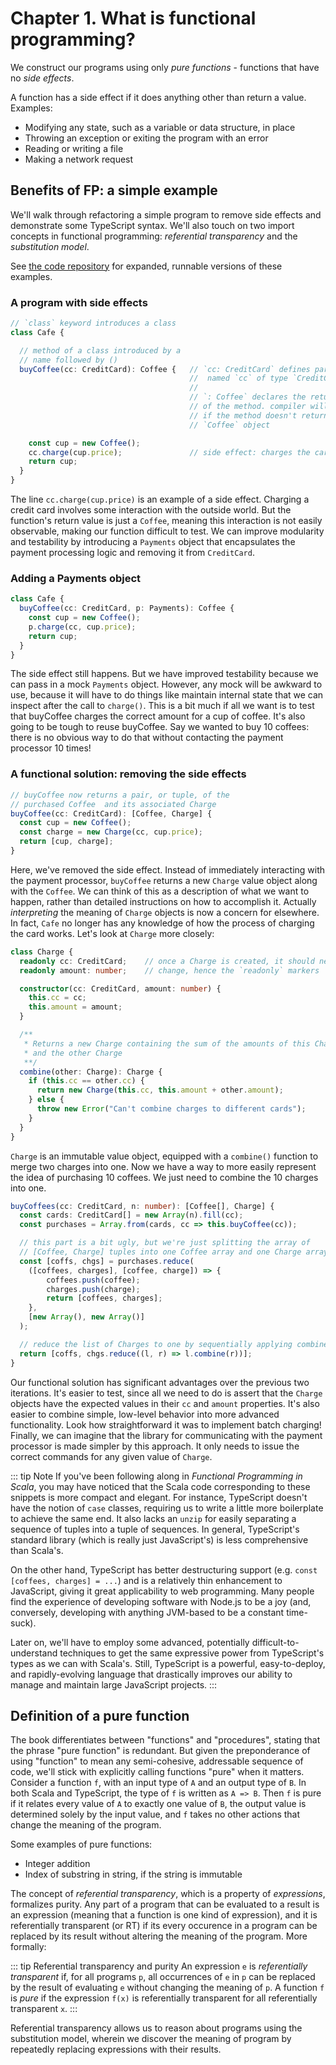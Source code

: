 # Chapter 1. What is functional programming?

We construct our programs using only *pure functions* - functions that have no *side effects*.

A function has a side effect if it does anything other than return a value. Examples:
* Modifying any state, such as a variable or data structure, in place
* Throwing an exception or exiting the program with an error
* Reading or writing a file
* Making a network request

## Benefits of FP: a simple example

We'll walk through refactoring a simple program to remove side effects and demonstrate some TypeScript syntax. We'll
also touch on two import concepts in functional programming: *referential transparency* and the *substitution model*.

See [the code repository](https://github.com/calebharris/fp_book_club_ts/tree/master/fpbookclub/intro) for expanded,
runnable versions of these examples.

### A program with side effects
```typescript
// `class` keyword introduces a class
class Cafe {

  // method of a class introduced by a
  // name followed by ()
  buyCoffee(cc: CreditCard): Coffee {   // `cc: CreditCard` defines parameter
                                        //  named `cc` of type `CreditCard`
                                        //
                                        // `: Coffee` declares the return type
                                        // of the method. compiler will error
                                        // if the method doesn't return a
                                        // `Coffee` object

    const cup = new Coffee();
    cc.charge(cup.price);               // side effect: charges the card
    return cup;
  }
}
```

The line `cc.charge(cup.price)` is an example of a side effect. Charging a credit card involves some interaction
with the outside world. But the function's return value is just a `Coffee`, meaning this interaction is not easily
observable, making our function difficult to test. We can improve modularity and testability by introducing a
`Payments` object that encapsulates the payment processing logic and removing it from `CreditCard`.

### Adding a Payments object
```typescript
class Cafe {
  buyCoffee(cc: CreditCard, p: Payments): Coffee {
    const cup = new Coffee();
    p.charge(cc, cup.price);
    return cup;
  }
}
```

The side effect still happens. But we have improved testability because we can pass in a mock `Payments` object.
However, any mock will be awkward to use, because it will have to do things like maintain internal state that we can
inspect after the call to `charge()`. This is a bit much if all we want is to test that buyCoffee charges the correct
amount for a cup of coffee. It's also going to be tough to reuse buyCoffee. Say we wanted to buy 10 coffees: there is
no obvious way to do that without contacting the payment processor 10 times!

### A functional solution: removing the side effects
```typescript
// buyCoffee now returns a pair, or tuple, of the
// purchased Coffee  and its associated Charge
buyCoffee(cc: CreditCard): [Coffee, Charge] {
  const cup = new Coffee();
  const charge = new Charge(cc, cup.price);
  return [cup, charge];
}
```

Here, we've removed the side effect. Instead of immediately interacting with the payment processor, `buyCoffee` returns
a new `Charge` value object along with the `Coffee`. We can think of this as a description of what we want to happen,
rather than detailed instructions on how to accomplish it. Actually *interpreting* the meaning of `Charge` objects is
now a concern for elsewhere. In fact, `Cafe` no longer has any knowledge of how the process of charging the card works.
Let's look at `Charge` more closely:

```typescript
class Charge {
  readonly cc: CreditCard;    // once a Charge is created, it should never
  readonly amount: number;    // change, hence the `readonly` markers

  constructor(cc: CreditCard, amount: number) {
    this.cc = cc;
    this.amount = amount;
  }

  /**
   * Returns a new Charge containing the sum of the amounts of this Charge
   * and the other Charge
   **/
  combine(other: Charge): Charge {
    if (this.cc == other.cc) {
      return new Charge(this.cc, this.amount + other.amount);
    } else {
      throw new Error("Can't combine charges to different cards");
    }
  }
}
```

`Charge` is an immutable value object, equipped with a `combine()` function to merge two charges into one. Now we have
a way to more easily represent the idea of purchasing 10 coffees. We just need to combine the 10 charges into one.

```typescript
buyCoffees(cc: CreditCard, n: number): [Coffee[], Charge] {
  const cards: CreditCard[] = new Array(n).fill(cc);
  const purchases = Array.from(cards, cc => this.buyCoffee(cc));

  // this part is a bit ugly, but we're just splitting the array of
  // [Coffee, Charge] tuples into one Coffee array and one Charge array
  const [coffs, chgs] = purchases.reduce(
    ([coffees, charges], [coffee, charge]) => {
        coffees.push(coffee);
        charges.push(charge);
        return [coffees, charges];
    },
    [new Array(), new Array()]
  );

  // reduce the list of Charges to one by sequentially applying combine()
  return [coffs, chgs.reduce((l, r) => l.combine(r))];
}
```

Our functional solution has significant advantages over the previous two iterations. It's easier to test, since all we
need to do is assert that the `Charge` objects have the expected values in their `cc` and `amount` properties. It's
also easier to combine simple, low-level behavior into more advanced functionality. Look how straightforward it was to
implement batch charging! Finally, we can imagine that the library for communicating with the payment processor is made
simpler by this approach. It only needs to issue the correct commands for any given value of `Charge`.

::: tip Note
If you've been following along in *Functional Programming in Scala*, you may have noticed that the Scala code
corresponding to these snippets is more compact and elegant. For instance, TypeScript doesn't have the notion of
`case` classes, requiring us to write a little more boilerplate to achieve the same end. It also lacks an `unzip`
for easily separating a sequence of tuples into a tuple of sequences. In general, TypeScript's standard library (which
is really just JavaScript's) is less comprehensive than Scala's.

On the other hand, TypeScript has better destructuring support (e.g. `const [coffees, charges] = ...`) and is a
relatively thin enhancement to JavaScript, giving it great applicability to web programming. Many people find the
experience of developing software with Node.js to be a joy (and, conversely, developing with anything JVM-based to be a
constant time-suck).

Later on, we'll have to employ some advanced, potentially difficult-to-understand techniques to get the same expressive
power from TypeScript's types as we can with Scala's. Still, TypeScript is a powerful, easy-to-deploy, and
rapidly-evolving language that drastically improves our ability to manage and maintain large JavaScript projects.
:::

## Definition of a pure function

The book differentiates between "functions" and "procedures", stating that the phrase "pure function" is redundant. But
given the preponderance of using "function" to mean any semi-cohesive, addressable sequence of code, we'll stick with
explicitly calling functions "pure" when it matters. Consider a function `f`, with an input type of `A` and an output
type of `B`. In both Scala and TypeScript, the type of `f` is written as `A => B`. Then `f` is pure if it relates every
value of `A` to exactly one value of `B`, the output value is determined solely by the input value, and `f` takes no
other actions that change the meaning of the program.

Some examples of pure functions:
* Integer addition
* Index of substring in string, if the string is immutable

The concept of *referential transparency*, which is a property of *expressions*, formalizes purity. Any part of a
program that can be evaluated to a result is an expression (meaning that a function is one kind of expression), and it
is referentially transparent (or RT) if its every occurence in a program can be replaced by its result without altering
the meaning of the program. More formally:

::: tip Referential transparency and purity
An expression `e` is *referentially transparent* if, for all programs `p`, all occurrences of `e` in `p` can be
replaced by the result of evaluating `e` without changing the meaning of `p`. A function `f` is *pure* if the
expression `f(x)` is referentially transparent for all referentially transparent `x`.
:::

Referential transparency allows us to reason about programs using the substitution model, wherein we discover the
meaning of program by repeatedly replacing expressions with their results.
